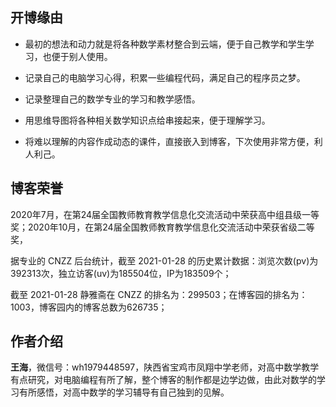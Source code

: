 ##  开博缘由

*  最初的想法和动力就是将各种数学素材整合到云端，便于自己教学和学生学习，也便于别人使用。

*  记录自己的电脑学习心得，积累一些编程代码，满足自己的程序员之梦。

*  记录整理自己的数学专业的学习和教学感悟。

*  用思维导图将各种相关数学知识点给串接起来，便于理解学习。

*  将难以理解的内容作成动态的课件，直接嵌入到博客，下次使用非常方便，利人利己。

## 博客荣誉

2020年7月，在第24届全国教师教育教学信息化交流活动中荣获高中组县级一等奖；2020年10月，在第24届全国教师教育教学信息化交流活动中荣获省级二等奖，

据专业的 CNZZ 后台统计，截至 2021-01-28 的历史累计数据：浏览次数(pv)为392313次，独立访客(uv)为185504位，IP为183509个；

截至 2021-01-28 静雅斋在 CNZZ 的排名为：299503；在博客园的排名为：1003，博客园内的博客总数为626735；

## 作者介绍

 **王海**，微信号：wh1979448597，陕西省宝鸡市凤翔中学老师，对高中数学教学有点研究，对电脑编程有所了解，整个博客的制作都是边学边做，由此对数学的学习有所感悟，对高中数学的学习辅导有自己独到的见解。
